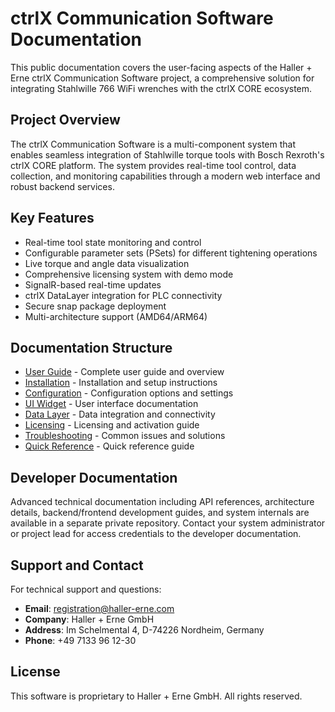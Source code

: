 # ctrlX Communication Software Documentation

This public documentation covers the user-facing aspects of the Haller + Erne ctrlX Communication Software project, a comprehensive solution for integrating Stahlwille 766 WiFi wrenches with the ctrlX CORE ecosystem.

## Project Overview

The ctrlX Communication Software is a multi-component system that enables seamless integration of Stahlwille torque tools with Bosch Rexroth's ctrlX CORE platform. The system provides real-time tool control, data collection, and monitoring capabilities through a modern web interface and robust backend services.

## Key Features

- Real-time tool state monitoring and control
- Configurable parameter sets (PSets) for different tightening operations
- Live torque and angle data visualization
- Comprehensive licensing system with demo mode
- SignalR-based real-time updates
- ctrlX DataLayer integration for PLC connectivity
- Secure snap package deployment
- Multi-architecture support (AMD64/ARM64)

## Documentation Structure

- [User Guide](./user-guide/user-guide.md) - Complete user guide and overview
- [Installation](./user-guide/installation.md) - Installation and setup instructions
- [Configuration](./user-guide/configuration.md) - Configuration options and settings
- [UI Widget](./user-guide/ui-widget.md) - User interface documentation
- [Data Layer](./user-guide/data-layer.md) - Data integration and connectivity
- [Licensing](./user-guide/licensing.md) - Licensing and activation guide
- [Troubleshooting](./user-guide/troubleshooting.md) - Common issues and solutions
- [Quick Reference](./user-guide/quick-reference.md) - Quick reference guide

## Developer Documentation

Advanced technical documentation including API references, architecture details, backend/frontend development guides, and system internals are available in a separate private repository. Contact your system administrator or project lead for access credentials to the developer documentation.

## Support and Contact

For technical support and questions:

- **Email**: registration@haller-erne.com
- **Company**: Haller + Erne GmbH
- **Address**: Im Schelmental 4, D-74226 Nordheim, Germany
- **Phone**: +49 7133 96 12-30

## License

This software is proprietary to Haller + Erne GmbH. All rights reserved.